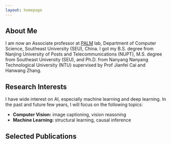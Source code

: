 ```yaml
---
layout: homepage
---
```


## About Me

I am now an Associate professor at [PALM](http://palm.seu.edu.cn/home.html) lab, Department of Computer Science, Southeast University (SEU), China. I got my B.S. degree from Nanjing University of Posts and Telecommunications (NUPT), M.S. degree from Southeast University (SEU), and Ph.D. from Nanyang Nanyang Technological University (NTU) supervised by Prof Jianfei Cai and Hanwang Zhang. 

## Research Interests
I have wide interest on AI, especially machine learning and deep learning. In the past and future few years, I will focus on the following topics:
- **Computer Vision:** image captioning, vision reasoning
- **Machine Learning:** structural learning, causal inference

## Selected Publications
